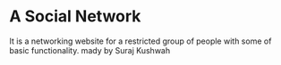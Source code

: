 # A Social Network
It is a networking website for a restricted group of people with some of basic functionality.
mady by Suraj Kushwah
